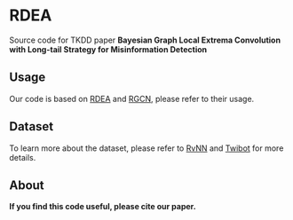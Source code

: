 # RDEA
Source code for TKDD paper **Bayesian Graph Local Extrema Convolution with Long-tail Strategy for Misinformation Detection**

## Usage
Our code is based on [RDEA](https://github.com/zhenyuhe00/RDEA) and [RGCN](https://github.com/BunsenFeng/BotRGCN?tab=readme-ov-file), please refer to their usage.

## Dataset
To learn more about the dataset, please refer to [RvNN](https://github.com/majingCUHK/Rumor_RvNN) and [Twibot](https://github.com/BunsenFeng/TwiBot-20) for more details.

## About

**If you find this code useful, please cite our paper.**




